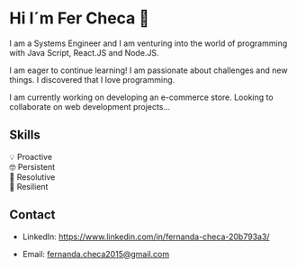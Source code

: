 # Hi I´m Fer Checa 👋 

I am a Systems Engineer and I am venturing into the world of programming with Java Script, React.JS and Node.JS. 

I am eager to continue learning! I am passionate about challenges and new things. I discovered that I love programming. 

I am currently working on developing an e-commerce store. Looking to collaborate on web development projects...

## Skills 

💡 Proactive<br>
🤓 Persistent<br>
🧩 Resolutive<br>
🤖 Resilient


## Contact

* LinkedIn: https://www.linkedin.com/in/fernanda-checa-20b793a3/

* Email: fernanda.checa2015@gmail.com 

   




